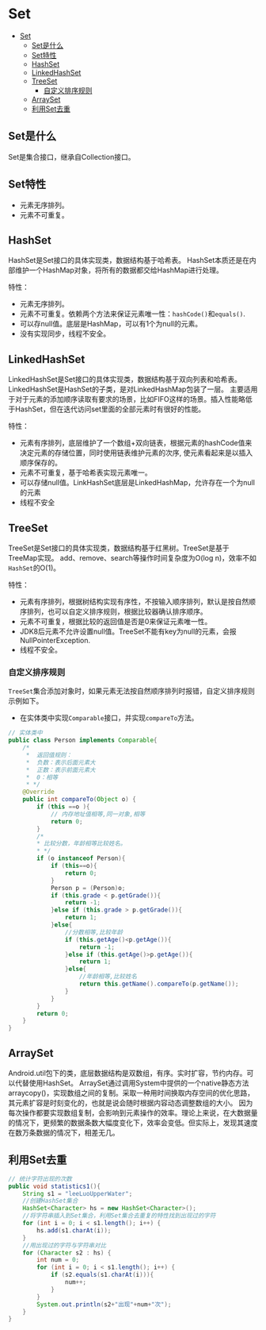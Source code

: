 # Set

- [Set](#set)
  - [Set是什么](#set是什么)
  - [Set特性](#set特性)
  - [HashSet](#hashset)
  - [LinkedHashSet](#linkedhashset)
  - [TreeSet](#treeset)
    - [自定义排序规则](#自定义排序规则)
  - [ArraySet](#arrayset)
  - [利用Set去重](#利用set去重)

## Set是什么
Set是集合接口，继承自Collection接口。

## Set特性
- 元素无序排列。
- 元素不可重复。

## HashSet
HashSet是Set接口的具体实现类，数据结构基于哈希表。
HashSet本质还是在内部维护一个HashMap对象，将所有的数据都交给HashMap进行处理。

特性：
- 元素无序排列。
- 元素不可重复。依赖两个方法来保证元素唯一性：`hashCode()`和`equals()`.
- 可以存null值。底层是HashMap，可以有1个为null的元素。
- 没有实现同步，线程不安全。

## LinkedHashSet
LinkedHashSet是Set接口的具体实现类，数据结构基于双向列表和哈希表。
LinkedHashSet是HashSet的子类，是对LinkedHashMap包装了一层。
主要适用于对于元素的添加顺序读取有要求的场景，比如FIFO这样的场景。插入性能略低于HashSet，但在迭代访问set里面的全部元素时有很好的性能。

特性：
- 元素有序排列，底层维护了一个数组+双向链表，根据元素的hashCode值来决定元素的存储位置，同时使用链表维护元素的次序, 使元素看起来是以插入顺序保存的。
- 元素不可重复，基于哈希表实现元素唯一。
- 可以存储null值。LinkHashSet底层是LinkedHashMap，允许存在一个为null的元素
- 线程不安全

## TreeSet
TreeSet是Set接口的具体实现类，数据结构基于红黑树。TreeSet是基于TreeMap实现。
add、remove、search等操作时间复杂度为O(log n)，效率不如`HashSet`的O(1)。

特性：
- 元素有序排列，根据树结构实现有序性，不按输入顺序排列，默认是按自然顺序排列，也可以自定义排序规则，根据比较器确认排序顺序。
- 元素不可重复，根据比较的返回值是否是0来保证元素唯一性。
- JDK8后元素不允许设置null值。TreeSet不能有key为null的元素，会报NullPointerException.
- 线程不安全。

### 自定义排序规则
`TreeSet`集合添加对象时，如果元素无法按自然顺序排列时报错，自定义排序规则示例如下。
- 在实体类中实现`Comparable`接口，并实现`compareTo`方法。
```java
// 实体类中
public class Person implements Comparable{
	/*
     *  返回值规则：
     *  负数：表示后面元素大
     *  正数：表示前面元素大
     *  0：相等
     * */
    @Override
    public int compareTo(Object o) {
        if (this ==o ){
            // 内存地址值相等,同一对象,相等
            return 0;
        }
        /*
        * 比较分数，年龄相等比较姓名。
        * */
        if (o instanceof Person){
            if (this==o){
                return 0;
            }
            Person p = (Person)o;
            if (this.grade < p.getGrade()){
                return -1;
            }else if (this.grade > p.getGrade()){
                return 1;
            }else{
                //分数相等,比较年龄
                if (this.getAge()<p.getAge()){
                    return -1;
                }else if (this.getAge()>p.getAge()){
                    return 1;
                }else{
                    //年龄相等,比较姓名
                    return this.getName().compareTo(p.getName());
                }
            }
        }
        return 0;
    }
}
```

## ArraySet
Android.util包下的类，底层数据结构是双数组，有序。实时扩容，节约内存。可以代替使用HashSet。
ArraySet通过调用System中提供的一个native静态方法arraycopy()，实现数组之间的复制。采取一种用时间换取内存空间的优化思路，其元素扩容是时刻变化的，也就是说会随时根据内容动态调整数组的大小。
因为每次操作都要实现数组复制，会影响到元素操作的效率。理论上来说，在大数据量的情况下，更频繁的数据条数大幅度变化下，效率会变低。但实际上，发现其速度在数万条数据的情况下，相差无几。

## 利用Set去重  
```java
// 统计字符出现的次数
public void statistics1(){
    String s1 = "leeLuoUpperWater";
    //创建HashSet集合
    HashSet<Character> hs = new HashSet<Character>();
    //将字符串插入到Set集合，利用Set集合去重复的特性找到出现过的字符
    for (int i = 0; i < s1.length(); i++) {
        hs.add(s1.charAt(i));
    }
    //用出现过的字符与字符串对比
    for (Character s2 : hs) {
        int num = 0;
        for (int i = 0; i < s1.length(); i++) {
            if (s2.equals(s1.charAt(i))){
                num++;
            }
        }
        System.out.println(s2+"出现"+num+"次");
    }
}
```
